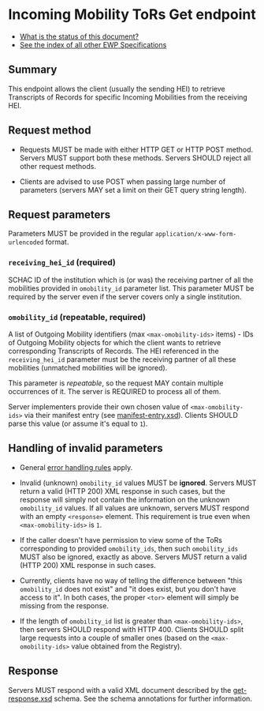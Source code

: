Incoming Mobility ToRs Get endpoint
===================================

* [What is the status of this document?][statuses]
* [See the index of all other EWP Specifications][develhub]


Summary
-------

This endpoint allows the client (usually the sending HEI) to retrieve
Transcripts of Records for specific Incoming Mobilities from the receiving HEI.


Request method
--------------

 * Requests MUST be made with either HTTP GET or HTTP POST method. Servers MUST
   support both these methods. Servers SHOULD reject all other request methods.

 * Clients are advised to use POST when passing large number of parameters
   (servers MAY set a limit on their GET query string length).


Request parameters
------------------

Parameters MUST be provided in the regular `application/x-www-form-urlencoded`
format.


### `receiving_hei_id` (required)

SCHAC ID of the institution which is (or was) the receiving partner of all the
mobilities provided in `omobility_id` parameter list. This parameter MUST be
required by the server even if the server covers only a single institution.


### `omobility_id` (repeatable, required)

A list of Outgoing Mobility identifiers (max `<max-omobility-ids>` items) - IDs
of Outgoing Mobility objects for which the client wants to retrieve
corresponding Transcripts of Records. The HEI referenced in the
`receiving_hei_id` parameter must be the receiving partner of all these
mobilities (unmatched mobilities will be ignored).

This parameter is *repeatable*, so the request MAY contain multiple occurrences
of it. The server is REQUIRED to process all of them.

Server implementers provide their own chosen value of `<max-omobility-ids>` via
their manifest entry (see [manifest-entry.xsd](manifest-entry.xsd)). Clients
SHOULD parse this value (or assume it's equal to `1`).


Handling of invalid parameters
------------------------------

 * General [error handling rules][error-handling] apply.

 * Invalid (unknown) `omobility_id` values MUST be **ignored**. Servers MUST
   return a valid (HTTP 200) XML response in such cases, but the response will
   simply not contain the information on the unknown `omobility_id` values. If
   all values are unknown, servers MUST respond with an empty `<response>`
   element. This requirement is true even when `<max-omobility-ids>` is `1`.

 * If the caller doesn't have permission to view some of the ToRs corresponding
   to provided `omobility_ids`, then such `omobility_ids` MUST also be ignored,
   exactly as above. Servers MUST return a valid (HTTP 200) XML response in
   such cases.

 * Currently, clients have no way of telling the difference between "this
   `omobility_id` does not exist" and "it does exist, but you don't have access
   to it". In both cases, the proper `<tor>` element will simply be missing
   from the response.

 * If the length of `omobility_id` list is greater than `<max-omobility-ids>`,
   then servers SHOULD respond with HTTP 400. Clients SHOULD split large
   requests into a couple of smaller ones (based on the `<max-omobility-ids>`
   value obtained from the Registry).


Response
--------

Servers MUST respond with a valid XML document described by the
[get-response.xsd](get-response.xsd) schema. See the schema annotations for
further information.


[develhub]: http://developers.erasmuswithoutpaper.eu/
[statuses]: https://github.com/erasmus-without-paper/ewp-specs-management#statuses
[omobilities-api]: https://github.com/erasmus-without-paper/ewp-specs-api-omobilities
[echo]: https://github.com/erasmus-without-paper/ewp-specs-api-echo
[error-handling]: https://github.com/erasmus-without-paper/ewp-specs-architecture#error-handling
